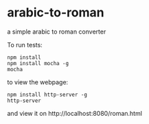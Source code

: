 # arabic-to-roman
a simple arabic to roman converter

To run tests:

```
npm install
npm install mocha -g
mocha
```

to view the webpage:
```
npm install http-server -g
http-server
```

and view it on http://localhost:8080/roman.html
